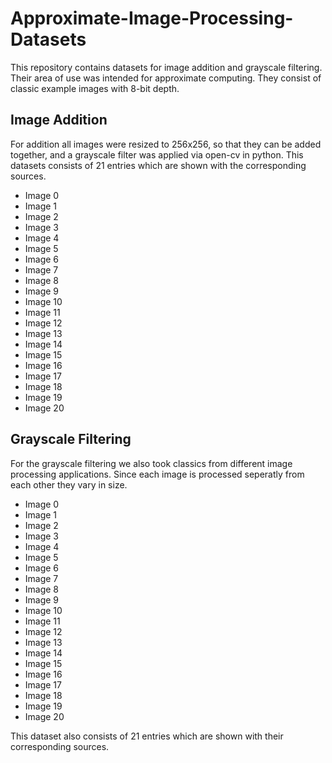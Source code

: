 # Approximate-Image-Processing-Datasets
This repository contains datasets for image addition and grayscale filtering. Their area of use was intended for approximate computing. They consist of classic example images with 8-bit depth. 

## Image Addition
For addition all images were resized to 256x256, so that they can be added together, and a grayscale filter was applied via open-cv in python.
This datasets consists of 21 entries which are shown with the corresponding sources.
+ Image 0
+ Image 1
+ Image 2
+ Image 3
+ Image 4
+ Image 5
+ Image 6
+ Image 7
+ Image 8
+ Image 9
+ Image 10
+ Image 11
+ Image 12
+ Image 13
+ Image 14
+ Image 15
+ Image 16
+ Image 17
+ Image 18
+ Image 19
+ Image 20

## Grayscale Filtering
For the grayscale filtering we also took classics from different image processing applications.
Since each image is processed seperatly from each other they vary in size.
+ Image 0
+ Image 1
+ Image 2
+ Image 3
+ Image 4
+ Image 5
+ Image 6
+ Image 7
+ Image 8
+ Image 9
+ Image 10
+ Image 11
+ Image 12
+ Image 13
+ Image 14
+ Image 15
+ Image 16
+ Image 17
+ Image 18
+ Image 19
+ Image 20



This dataset also consists of 21 entries which are shown with their corresponding sources.

